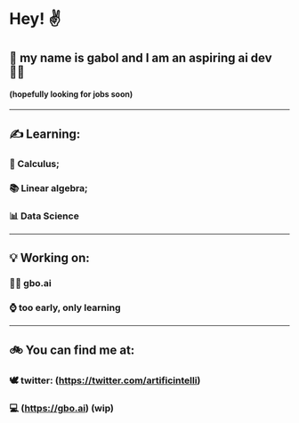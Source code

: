 # Hey! ✌️
## 🦾 my name is gabol and I am an aspiring ai dev :man_technologist:
####          (hopefully looking for jobs soon)

---

## ✍️ Learning:
###   📓 Calculus;              
###   📚 Linear algebra;        
###   📊 Data Science

---

## 💡 Working on:
###  :man_artist: gbo.ai
###  ⌚️ too early, only learning

---

## 🚲 You can find me at: 
###  🕊 twitter: (https://twitter.com/artificintelli)
###  💻 (https://gbo.ai) (wip)

